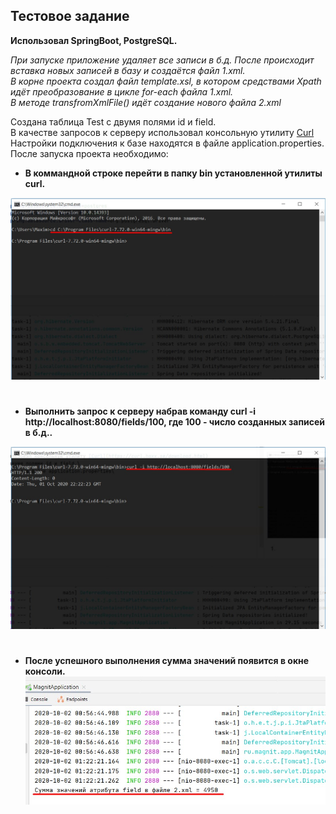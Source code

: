 ## Тестовое задание
**Использовал SpringBoot, PostgreSQL.**

*При запуске приложение удаляет все записи в б.д. После происходит вставка новых записей в базу и создаётся файл 1.xml.\
В корне проекта создал файл template.xsl, в котором средствами Xpath идёт преобразование в цикле for-each файла 1.xml.\
В методе transfromXmlFile() идёт создание нового файла 2.xml*

Создана таблица Test с двумя полями id и field.\
В качестве запросов к серверу использовал консольную утилиту [Curl](https://curl.haxx.se/download.html)\
Настройки подключения к базе находятся в файле application.properties.\
После запуска проекта необходимо:

* **В коммандной строке перейти в папку bin установленной утилиты curl.**

![alt text](images/1.jpg)
#
* **Выполнить запрос к серверу набрав команду curl -i http://localhost:8080/fields/100, где 100 - число созданных записей в б.д..**

![alt text](images/2.jpg)
#

* **После успешного выполнения сумма значений появится в окне консоли.**
![alt text](images/3.jpg)
